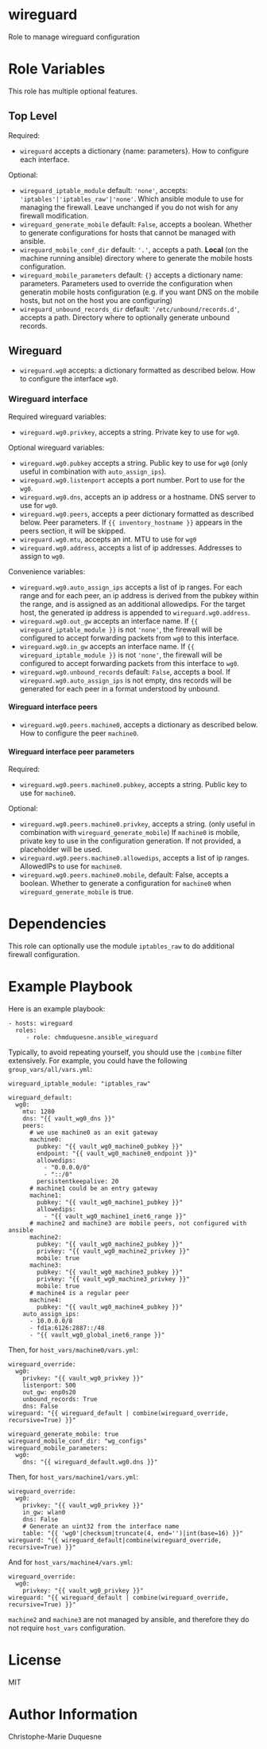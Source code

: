 wireguard
=========

Role to manage wireguard configuration

# Role Variables

This role has multiple optional features.

## Top Level

Required:

* `wireguard` accepts a dictionary \{name: parameters\}. How to configure each interface.

Optional:

* `wireguard_iptable_module` default: `'none'`, accepts: `'iptables'|'iptables_raw'|'none'`. Which ansible module to use for managing the firewall. Leave unchanged if you do not wish for any firewall modification.
* `wireguard_generate_mobile` default: `False`, accepts a boolean. Whether to generate configurations for hosts that cannot be managed with ansible.
* `wireguard_mobile_conf_dir` default: `'.'`, accepts a path. **Local** (on the machine running ansible) directory where to generate the mobile hosts configuration.
* `wireguard_mobile_parameters` default: `{}` accepts a dictionary name: parameters. Parameters used to override the configuration when generatin mobile hosts configuration (e.g. if you want DNS on the mobile hosts, but not on the host you are configuring)
* `wireguard_unbound_records_dir` default: `'/etc/unbound/records.d'`, accepts a path. Directory where to optionally generate unbound records.

## Wireguard

* `wireguard.wg0` accepts: a dictionary formatted as described below. How to configure the interface `wg0`.

### Wireguard interface

Required wireguard variables:

* `wireguard.wg0.privkey`, accepts a string. Private key to use for `wg0`.

Optional wireguard variables:

* `wireguard.wg0.pubkey` accepts a string. Public key to use for `wg0` (only useful in combination with `auto_assign_ips`).
* `wireguard.wg0.listenport` accepts a port number. Port to use for the `wg0`.
* `wireguard.wg0.dns`, accepts an ip address or a hostname. DNS server to use for `wg0`.
* `wireguard.wg0.peers`, accepts a peer dictionary formatted as described below. Peer parameters. If `{{ inventory_hostname }}` appears in the peers section, it will be skipped.
* `wireguard.wg0.mtu`, accepts an int. MTU to use for `wg0`
* `wireguard.wg0.address`, accepts a list of ip addresses. Addresses to assign to `wg0`.

Convenience variables:

* `wireguard.wg0.auto_assign_ips` accepts a list of ip ranges. For each range and for each peer, an ip address is derived from the pubkey within the range, and is assigned as an additional allowedips. For the target host, the generated ip address is appended to `wireguard.wg0.address`.
* `wireguard.wg0.out_gw` accepts an interface name. If `{{ wireguard_iptable_module }}` is not `'none'`, the firewall will be configured to accept forwarding packets from `wg0` to this interface.
* `wireguard.wg0.in_gw` accepts an interface name. If `{{ wireguard_iptable_module }}` is not `'none'`, the firewall will be configured to accept forwarding packets from this interface to `wg0`.
* `wireguard.wg0.unbound_records` default: `False`, accepts a bool. If `wireguard.wg0.auto_assign_ips` is not empty, dns records will be generated for each peer in a format understood by unbound.

#### Wireguard interface peers

* `wireguard.wg0.peers.machine0`, accepts a dictionary as described below. How to configure the peer `machine0`.

#### Wireguard interface peer parameters

Required:

* `wireguard.wg0.peers.machine0.pubkey`, accepts a string. Public key to use for `machine0`.

Optional:

* `wireguard.wg0.peers.machine0.privkey`, accepts a string. (only useful in combination with `wireguard_generate_mobile`) If `machine0` is mobile, private key to use in the configuration generation. If not provided, a placeholder will be used.
* `wireguard.wg0.peers.machine0.allowedips`, accepts a list of ip ranges. AllowedIPs to use for `machine0`.
* `wireguard.wg0.peers.machine0.mobile`, default: False, accepts a boolean. Whether to generate a configuration for `machine0` when `wireguard_generate_mobile` is true.

# Dependencies

This role can optionally use the module `iptables_raw` to do additional
firewall configuration.

# Example Playbook

Here is an example playbook:

    - hosts: wireguard
      roles:
         - role: chmduquesne.ansible_wireguard

Typically, to avoid repeating yourself, you should use the `|combine` filter extensively. For example, you could have the following `group_vars/all/vars.yml`:

    wireguard_iptable_module: "iptables_raw"
    
    wireguard_default:
      wg0:
        mtu: 1280
        dns: "{{ vault_wg0_dns }}"
        peers:
          # we use machine0 as an exit gateway
          machine0:
            pubkey: "{{ vault_wg0_machine0_pubkey }}"
            endpoint: "{{ vault_wg0_machine0_endpoint }}"
            allowedips:
              - "0.0.0.0/0"
              - "::/0"
            persistentkeepalive: 20
          # machine1 could be an entry gateway
          machine1:
            pubkey: "{{ vault_wg0_machine1_pubkey }}"
            allowedips:
              - "{{ vault_wg0_machine1_inet6_range }}"
          # machine2 and machine3 are mobile peers, not configured with ansible
          machine2:
            pubkey: "{{ vault_wg0_machine2_pubkey }}"
            privkey: "{{ vault_wg0_machine2_privkey }}"
            mobile: true
          machine3:
            pubkey: "{{ vault_wg0_machine3_pubkey }}"
            privkey: "{{ vault_wg0_machine3_privkey }}"
            mobile: true
          # machine4 is a regular peer
          machine4:
            pubkey: "{{ vault_wg0_machine4_pubkey }}"
        auto_assign_ips:
          - 10.0.0.0/8
          - fd1a:6126:2887::/48
          - "{{ vault_wg0_global_inet6_range }}"

Then, for `host_vars/machine0/vars.yml`:

    wireguard_override:
      wg0:
        privkey: "{{ vault_wg0_privkey }}"
        listenport: 500
        out_gw: enp0s20
        unbound_records: True
        dns: False
    wireguard: "{{ wireguard_default | combine(wireguard_override, recursive=True) }}"
    
    wireguard_generate_mobile: true
    wireguard_mobile_conf_dir: "wg_configs"
    wireguard_mobile_parameters:
      wg0:
        dns: "{{ wireguard_default.wg0.dns }}"

Then, for `host_vars/machine1/vars.yml`:

    wireguard_override:
      wg0:
        privkey: "{{ vault_wg0_privkey }}"
        in_gw: wlan0
        dns: False
        # Generate an uint32 from the interface name
        table: "{{ 'wg0'|checksum|truncate(4, end='')|int(base=16) }}"
    wireguard: "{{ wireguard_default|combine(wireguard_override, recursive=True) }}"

And for `host_vars/machine4/vars.yml`:

    wireguard_override:
      wg0:
        privkey: "{{ vault_wg0_privkey }}"
    wireguard: "{{ wireguard_default | combine(wireguard_override, recursive=True) }}"

`machine2` and `machine3` are not managed by ansible, and therefore they
do not require `host_vars` configuration.

# License

MIT

# Author Information

Christophe-Marie Duquesne
